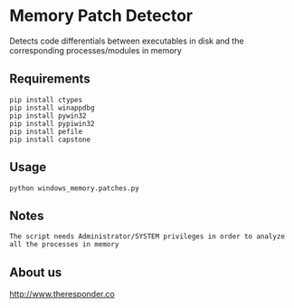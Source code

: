 # Memory Patch Detector
Detects code differentials between executables in disk and the corresponding processes/modules in memory

## Requirements
    pip install ctypes
    pip install winappdbg
    pip install pywin32
    pip install pypiwin32
    pip install pefile
    pip install capstone

## Usage
    python windows_memory.patches.py
    
## Notes
    The script needs Administrator/SYSTEM privileges in order to analyze all the processes in memory

## About us
http://www.theresponder.co
